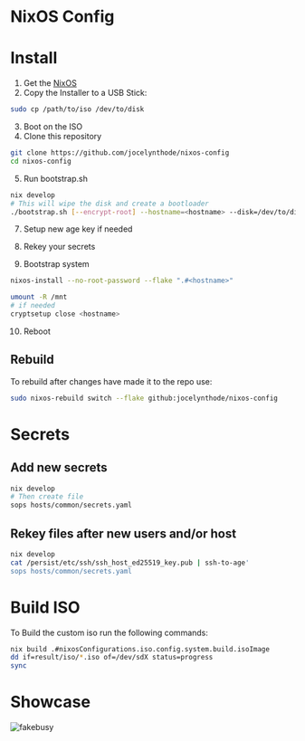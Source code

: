 # NixOS Config

# Install

1. Get the [NixOS](https://channels.nixos.org/nixos-22.05/latest-nixos-minimal-x86_64-linux.iso)
2. Copy the Installer to a USB Stick:

```bash
sudo cp /path/to/iso /dev/to/disk
```

3. Boot on the ISO
4. Clone this repository

```bash
git clone https://github.com/jocelynthode/nixos-config
cd nixos-config
```

5. Run bootstrap.sh

```bash
nix develop
# This will wipe the disk and create a bootloader
./bootstrap.sh [--encrypt-root] --hostname=<hostname> --disk=/dev/to/disk
```

7. Setup new age key if needed

8. Rekey your secrets

9. Bootstrap system

```bash
nixos-install --no-root-password --flake ".#<hostname>"

umount -R /mnt
# if needed
cryptsetup close <hostname>
```

10. Reboot

## Rebuild

To rebuild after changes have made it to the repo use:

```bash
sudo nixos-rebuild switch --flake github:jocelynthode/nixos-config
```

# Secrets

## Add new secrets

```bash
nix develop
# Then create file
sops hosts/common/secrets.yaml
```

## Rekey files after new users and/or host

```bash
nix develop
cat /persist/etc/ssh/ssh_host_ed25519_key.pub | ssh-to-age'
sops hosts/common/secrets.yaml
```

# Build ISO

To Build the custom iso run the following commands:

```bash
nix build .#nixosConfigurations.iso.config.system.build.isoImage
dd if=result/iso/*.iso of=/dev/sdX status=progress
sync

```

# Showcase

![fakebusy](https://i.imgur.com/wmurHSd.png)
